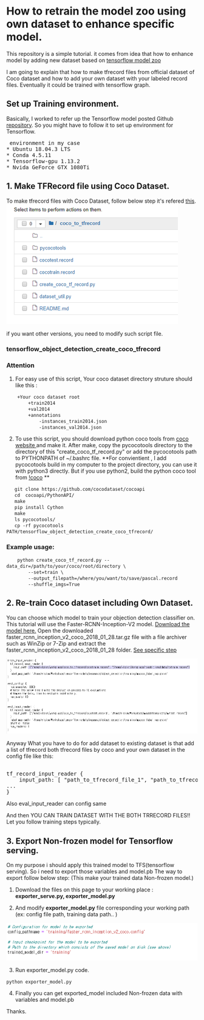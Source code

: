 # How to retrain the model zoo using own dataset to enhance specific model. 

This repository is a simple tutorial. it comes from idea that how to enhance model by adding new dataset based on [tensorflow model zoo](https://github.com/tensorflow/models/blob/master/research/object_detection/g3doc/detection_model_zoo.md)

I am going to explain that how to make tfrecord files from official dataset of Coco dataset and how to add your own dataset with your labeled record files. Eventually it could be trained with tensorflow graph. 

## Set up Training environment. 
Basically, I worked to refer up the Tensorflow model posted Github [repository](https://github.com/EdjeElectronics/TensorFlow-Object-Detection-API-Tutorial-Train-Multiple-Objects-Windows-10/blob/master/README.md). So you might have to follow it to set up environment for Tensorflow.
<pre> environment in my case
* Ubuntu 18.04.3 LTS 
* Conda 4.5.11 
* Tensorflow-gpu 1.13.2 
* Nvida GeForce GTX 1080Ti
</pre>

## 1. Make TFRecord file using Coco Dataset. 
To make tfrecord files with Coco Dataset, follow below step it's refered [this](https://github.com/offbye/tensorflow_object_detection_create_coco_tfrecord). 
![tfrecord](./doc/CocodataToTfrecord.png) 

if you want other versions, you need to modify such script file.

### tensorflow_object_detection_create_coco_tfrecord
### Attention
1) For easy use of this script, Your coco dataset directory struture should like this :
```
    +Your coco dataset root
        +train2014
        +val2014
        +annotations
            -instances_train2014.json
            -instances_val2014.json
```
2) To use this script, you should download python coco tools from [coco website ](http://mscoco.org/dataset/#download) and make it.
After make, copy the pycocotools directory to the directory of this "create_coco_tf_record.py"
or add the pycocotools path to  PYTHONPATH of ~/.bashrc file.
**For convientient , I add pycocotools build in my computer to the project directory, you can use it with python3 directly. But if you use python2, build the python coco tool from [!coco](http://mscoco.org/dataset/#download) **
```
   git clone https://github.com/cocodataset/cocoapi
   cd  cocoapi/PythonAPI/
   make
   pip install Cython
   make
   ls pycocotools/
   cp -rf pycocotools  PATH/tensorflow_object_detection_create_coco_tfrecord/
```

### Example usage:
```
    python create_coco_tf_record.py --data_dir=/path/to/your/coco/root/directory \
        --set=train \
        --output_filepath=/where/you/want/to/save/pascal.record
        --shuffle_imgs=True
```

## 2. Re-train Coco dataset including Own Dataset. 
You can choose which model to train your objection detection classifier on. This tutorial will use the Faster-RCNN-Inception-V2 model. [Download the model here.](http://download.tensorflow.org/models/object_detection/faster_rcnn_inception_v2_coco_2018_01_28.tar.gz) Open the downloaded faster_rcnn_inception_v2_coco_2018_01_28.tar.gz file with a file archiver such as WinZip or 7-Zip and extract the faster_rcnn_inception_v2_coco_2018_01_28 folder. [See specific step](https://github.com/EdjeElectronics/TensorFlow-Object-Detection-API-Tutorial-Train-Multiple-Objects-Windows-10)

![config](./doc/config-path.png)

Anyway What you have to do for add dataset to existing dataset is that add a list of tfrecord both tfrecord files by coco and your own dataset in the config file like this: 
<pre> 
tf_record_input_reader {
    input_path: [ "path_to_tfrecord_file_1", "path_to_tfrecord_file_2"]
...
}
</pre>
Also eval_input_reader can config same

And then YOU CAN TRAIN DATASET WITH THE BOTH TRRECORD FILES!!
Let you follow training steps typically. 


## 3. Export Non-frozen model for Tensorflow serving. 
On my purpose i should apply this trained model to TFS(tensorflow serving). So i need to export those variables and model.pb 
The way to export follow below step: (This make your trained data Non-frozen model.)

1. Download the files on this page to your working place : 
**exporter_serve.py, exporter_model.py**

2. And modify 
**exporter_model.py**
file corresponding your working path (ex: config file path, training data path.. ) 

![path](./doc/exporter_mod.png)

3. Run exporter_model.py code. 
```
python exporter_model.py
```

4. Finally you can get exported_model included Non-frozen data with variables and model.pb 

Thanks.

